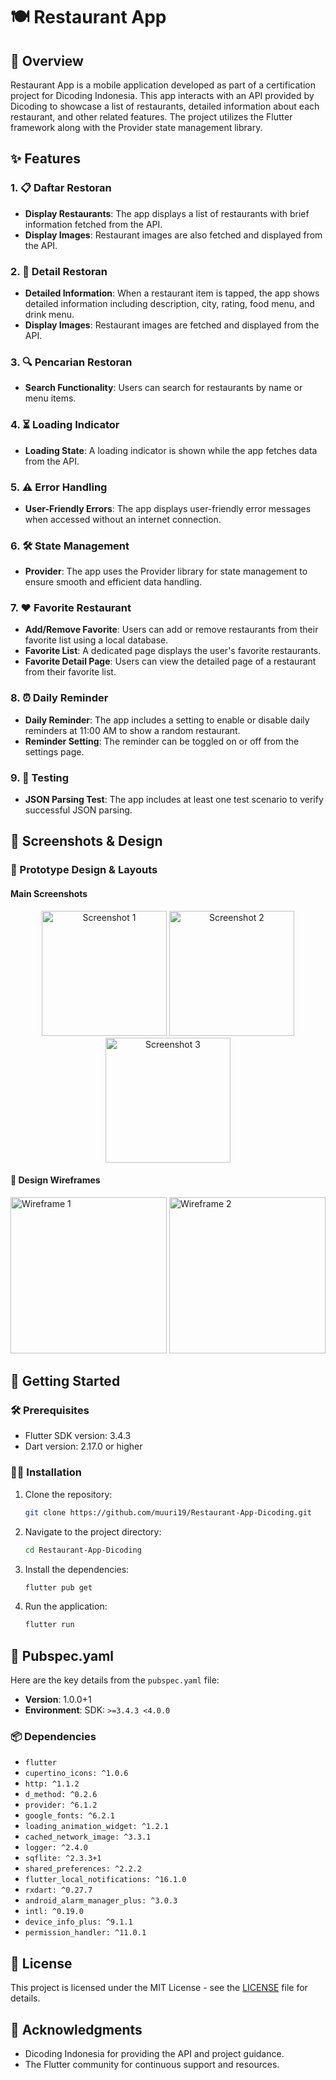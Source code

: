 # 🍽️ Restaurant App

## 📝 Overview

Restaurant App is a mobile application developed as part of a certification project for Dicoding Indonesia. This app interacts with an API provided by Dicoding to showcase a list of restaurants, detailed information about each restaurant, and other related features. The project utilizes the Flutter framework along with the Provider state management library.

## ✨ Features

### 1. 📋 Daftar Restoran
- **Display Restaurants**: The app displays a list of restaurants with brief information fetched from the API.
- **Display Images**: Restaurant images are also fetched and displayed from the API.

### 2. 📄 Detail Restoran
- **Detailed Information**: When a restaurant item is tapped, the app shows detailed information including description, city, rating, food menu, and drink menu.
- **Display Images**: Restaurant images are fetched and displayed from the API.

### 3. 🔍 Pencarian Restoran
- **Search Functionality**: Users can search for restaurants by name or menu items.

### 4. ⏳ Loading Indicator
- **Loading State**: A loading indicator is shown while the app fetches data from the API.

### 5. ⚠️ Error Handling
- **User-Friendly Errors**: The app displays user-friendly error messages when accessed without an internet connection.

### 6. 🛠️ State Management
- **Provider**: The app uses the Provider library for state management to ensure smooth and efficient data handling.

### 7. ❤️ Favorite Restaurant
- **Add/Remove Favorite**: Users can add or remove restaurants from their favorite list using a local database.
- **Favorite List**: A dedicated page displays the user's favorite restaurants.
- **Favorite Detail Page**: Users can view the detailed page of a restaurant from their favorite list.

### 8. ⏰ Daily Reminder
- **Daily Reminder**: The app includes a setting to enable or disable daily reminders at 11:00 AM to show a random restaurant.
- **Reminder Setting**: The reminder can be toggled on or off from the settings page.

### 9. 🧪 Testing
- **JSON Parsing Test**: The app includes at least one test scenario to verify successful JSON parsing.

## 📸 Screenshots & Design

### 📱 Prototype Design & Layouts

#### Main Screenshots
<p align="center">
  <img src="assets/dokumen/2.jpg" alt="Screenshot 1" width="200">
  <img src="assets/dokumen/3.jpg" alt="Screenshot 2" width="200">
  <img src="assets/dokumen/4.jpg" alt="Screenshot 3" width="200">
</p>

#### 📝 Design Wireframes
<img src="assets/dokumen/kerangkatampilan-1.png" alt="Wireframe 1" height="250">
<img src="assets/dokumen/kerangkatampilan-2.png" alt="Wireframe 2" width="250">

## 🚀 Getting Started

### 🛠️ Prerequisites

- Flutter SDK version: 3.4.3
- Dart version: 2.17.0 or higher

### 🧑‍💻 Installation

1. Clone the repository:
    ```bash
    git clone https://github.com/muuri19/Restaurant-App-Dicoding.git
    ```
2. Navigate to the project directory:
    ```bash
    cd Restaurant-App-Dicoding
    ```
3. Install the dependencies:
    ```bash
    flutter pub get
    ```

4. Run the application:
    ```bash
    flutter run
    ```

## 📝 Pubspec.yaml

Here are the key details from the `pubspec.yaml` file:

- **Version**: 1.0.0+1
- **Environment**: SDK: `>=3.4.3 <4.0.0`

### 📦 Dependencies

- `flutter`
- `cupertino_icons: ^1.0.6`
- `http: ^1.1.2`
- `d_method: ^0.2.6`
- `provider: ^6.1.2`
- `google_fonts: ^6.2.1`
- `loading_animation_widget: ^1.2.1`
- `cached_network_image: ^3.3.1`
- `logger: ^2.4.0`
- `sqflite: ^2.3.3+1`
- `shared_preferences: ^2.2.2`
- `flutter_local_notifications: ^16.1.0`
- `rxdart: ^0.27.7`
- `android_alarm_manager_plus: ^3.0.3`
- `intl: ^0.19.0`
- `device_info_plus: ^9.1.1`
- `permission_handler: ^11.0.1`

## 📜 License

This project is licensed under the MIT License - see the [LICENSE](LICENSE) file for details.

## 🙏 Acknowledgments

- Dicoding Indonesia for providing the API and project guidance.
- The Flutter community for continuous support and resources.
